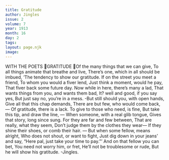 ```yaml
---
title: Gratitude
author: Jingles
issue: 2
volume: 7
year: 1913
month: 16
day: 2
tags:
layout: page.njk
image:
---
```

WITH THE POETS GRATITUDE Of the many things that we can give, To all things animate that breathe and live, There’s one, which in all should be imbued, ‘The tendency to show our gratitude. If on the street you meet a friend, To whom you would a fiver lend, Just think a moment, would he pay, That fiver back some future day. Now while in here, there’s many a lad, That wants things from you, and wants them bad, It? well and good, if you say yes, But just say no, you’re in a mess. -But still should you, with open hands, Give all that this chap demands, There are but few, who would come back,— Of gratitude, there is a lack. To give to those who need, is fine, But take this tip, and draw the line, — When someone, with a real glib tongue, Gives that story, long since sung. For they are far and few between, That are really, what they seem, Don’t judge them by the clothes they wear— If they shine their shoes, or comb their hair. — But when some fellow, means alright, Who does not shout, or want to fight, Just dig down in your jeans’ and say, “Here pal, just take your time to pay.”’ And on that fellow you can bet, You need not worry him, or fret, He’ll not be troublesome or rude, But he will show his gratitude. -Jingles. 
